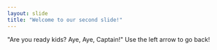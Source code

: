 ```yaml
---
layout: slide
title: "Welcome to our second slide!"
---
```

"Are you ready kids? Aye, Aye, Captain!"
Use the left arrow to go back!
